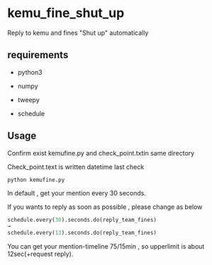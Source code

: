 # kemu_fine_shut_up
Reply to kemu and fines  "Shut up" automatically

## requirements
- python3

- numpy

- tweepy

- schedule


## Usage

Confirm exist kemufine.py and check_point.txtin  same directory

Check_point.text is written datetime last check

~~~
python kemufine.py
~~~

In default , get your mention every 30 seconds.

If you wants to reply as soon as possible , please change as below

~~~python
schedule.every(30).seconds.do(reply_team_fines)
→
schedule.every(13).seconds.do(reply_team_fines)
~~~

You can get your mention-timeline 75/15min , so upperlimit is about 12sec(+request reply).
